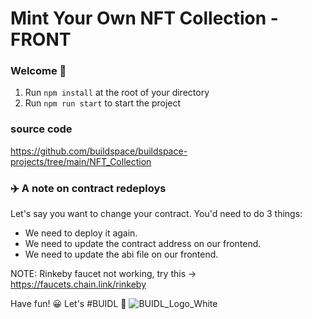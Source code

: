 # Mint Your Own NFT Collection - FRONT

### **Welcome 👋**

1. Run `npm install` at the root of your directory
2. Run `npm run start` to start the project

### source code 
https://github.com/buildspace/buildspace-projects/tree/main/NFT_Collection

### ✈️ A note on contract redeploys
Let's say you want to change your contract. You'd need to do 3 things:
- We need to deploy it again.
- We need to update the contract address on our frontend.
- We need to update the abi file on our frontend.

NOTE: Rinkeby faucet not working, try this -> https://faucets.chain.link/rinkeby

Have fun! 😀 Let's #BUIDL 🚀
![BUIDL_Logo_White](https://user-images.githubusercontent.com/330947/145647135-a6a42001-cab7-4814-a8b6-988c460be582.png)
